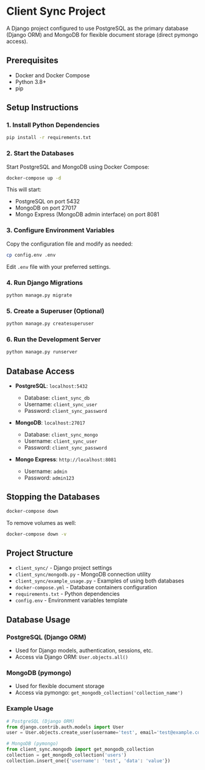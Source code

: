 # Client Sync Project

A Django project configured to use PostgreSQL as the primary database (Django ORM) and MongoDB for flexible document storage (direct pymongo access).

## Prerequisites

- Docker and Docker Compose
- Python 3.8+
- pip

## Setup Instructions

### 1. Install Python Dependencies

```bash
pip install -r requirements.txt
```

### 2. Start the Databases

Start PostgreSQL and MongoDB using Docker Compose:

```bash
docker-compose up -d
```

This will start:
- PostgreSQL on port 5432
- MongoDB on port 27017
- Mongo Express (MongoDB admin interface) on port 8081

### 3. Configure Environment Variables

Copy the configuration file and modify as needed:

```bash
cp config.env .env
```

Edit `.env` file with your preferred settings.

### 4. Run Django Migrations

```bash
python manage.py migrate
```

### 5. Create a Superuser (Optional)

```bash
python manage.py createsuperuser
```

### 6. Run the Development Server

```bash
python manage.py runserver
```

## Database Access

- **PostgreSQL**: `localhost:5432`
  - Database: `client_sync_db`
  - Username: `client_sync_user`
  - Password: `client_sync_password`

- **MongoDB**: `localhost:27017`
  - Database: `client_sync_mongo`
  - Username: `client_sync_user`
  - Password: `client_sync_password`

- **Mongo Express**: `http://localhost:8081`
  - Username: `admin`
  - Password: `admin123`

## Stopping the Databases

```bash
docker-compose down
```

To remove volumes as well:

```bash
docker-compose down -v
```

## Project Structure

- `client_sync/` - Django project settings
- `client_sync/mongodb.py` - MongoDB connection utility
- `client_sync/example_usage.py` - Examples of using both databases
- `docker-compose.yml` - Database containers configuration
- `requirements.txt` - Python dependencies
- `config.env` - Environment variables template

## Database Usage

### PostgreSQL (Django ORM)
- Used for Django models, authentication, sessions, etc.
- Access via Django ORM: `User.objects.all()`

### MongoDB (pymongo)
- Used for flexible document storage
- Access via pymongo: `get_mongodb_collection('collection_name')`

### Example Usage
```python
# PostgreSQL (Django ORM)
from django.contrib.auth.models import User
user = User.objects.create_user(username='test', email='test@example.com')

# MongoDB (pymongo)
from client_sync.mongodb import get_mongodb_collection
collection = get_mongodb_collection('users')
collection.insert_one({'username': 'test', 'data': 'value'})
``` 